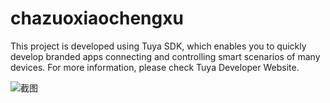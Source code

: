 # chazuoxiaochengxu
This project is developed using Tuya SDK, which enables you to quickly develop branded apps connecting and controlling smart scenarios of many devices. 
For more information, please check Tuya Developer Website.

![截图](https://user-images.githubusercontent.com/82811682/115408843-c8b82b00-a223-11eb-9dab-b9ee70366122.jpg)
